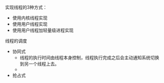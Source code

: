 实现线程的3种方式：

- 使用内核线程实现
- 使用用户线程实现
- 使用用户线程加轻量级进程实现



线程的调度

- 协同式
  - 线程的执行时间由线程本身控制，线程执行完成之后会主动通知系统切换到另一个线程上去。
  - 
- 抢占式

